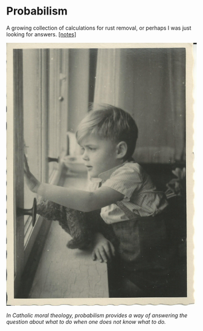 # Probabilism

A growing collection of calculations for rust removal, or perhaps I was just looking for answers. [[notes]](notes/notes.pdf)

![](img/KU-around-1948.jpg)

*In Catholic moral theology, probabilism provides a way of answering the question about what to do when one does not know what to do.*
